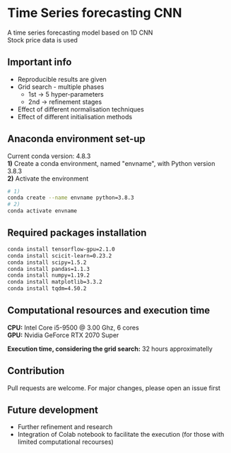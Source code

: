 # Time Series forecasting CNN
A time series forecasting model based on 1D CNN   
Stock price data is used  

## Important info
- Reproducible results are given
- Grid search - multiple phases
  - 1st -> 5 hyper-parameters
  - 2nd -> refinement stages
- Effect of different normalisation techniques
- Effect of different initialisation methods

## Anaconda environment set-up
Current conda version: 4.8.3   
**1)** Create a conda environment, named "envname", with Python version 3.8.3    
**2)** Activate the environment  

```bash
# 1)
conda create --name envname python=3.8.3
# 2)
conda activate envname
```
## Required packages installation
```bash
conda install tensorflow-gpu=2.1.0
conda install scicit-learn=0.23.2
conda install scipy=1.5.2
conda install pandas=1.1.3
conda install numpy=1.19.2
conda install matplotlib=3.3.2
conda install tqdm=4.50.2
```
## Computational resources and execution time
**CPU:** Intel Core i5-9500 @ 3.00 Ghz, 6 cores  
**GPU:** Nvidia GeForce RTX 2070 Super  

**Execution time, considering the grid search:** 32 hours approximatelly  

## Contribution
Pull requests are welcome. For major changes, please open an issue first

## Future development
- Further refinement and research  
- Integration of Colab notebook to facilitate the execution (for those with limited computational recourses)   
